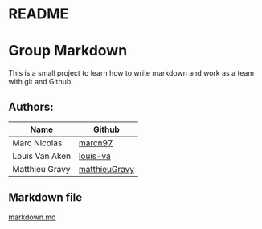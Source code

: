 # README
# Group Markdown
This is a small project to learn how to write markdown and work as a team with git and Github.

## Authors:
| Name  | Github  |
|---|---|
| Marc Nicolas | [marcn97](https://github.com/marcn97) |
| Louis Van Aken | [louis-va](https://github.com/louis-va) |
| Matthieu Gravy | [matthieuGravy](https://github.com/matthieuGravy) |

## Markdown file
[markdown.md]([groupeMarkDown/tree/marc/markdown.md](https://github.com/matthieuGravy/groupeMarkDown/blob/main/markdown.md)https://github.com/matthieuGravy/groupeMarkDown/blob/main/markdown.md)

